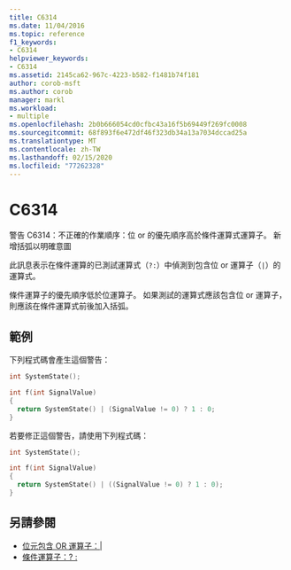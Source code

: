 ```yaml
---
title: C6314
ms.date: 11/04/2016
ms.topic: reference
f1_keywords:
- C6314
helpviewer_keywords:
- C6314
ms.assetid: 2145ca62-967c-4223-b582-f1481b74f181
author: corob-msft
ms.author: corob
manager: markl
ms.workload:
- multiple
ms.openlocfilehash: 2b0b666054cd0cfbc43a16f5b69449f269fc0008
ms.sourcegitcommit: 68f893f6e472df46f323db34a13a7034dccad25a
ms.translationtype: MT
ms.contentlocale: zh-TW
ms.lasthandoff: 02/15/2020
ms.locfileid: "77262328"
---
```

# <a name="c6314"></a>C6314
警告 C6314：不正確的作業順序：位 or 的優先順序高於條件運算式運算子。 新增括弧以明確意圖

 此訊息表示在條件運算的已測試運算式（`?:`）中偵測到包含位 or 運算子（`|`）的運算式。

 條件運算子的優先順序低於位運算子。 如果測試的運算式應該包含位 or 運算子，則應該在條件運算式前後加入括弧。

## <a name="example"></a>範例
 下列程式碼會產生這個警告：

```cpp
int SystemState();

int f(int SignalValue)
{
  return SystemState() | (SignalValue != 0) ? 1 : 0;
}
```

 若要修正這個警告，請使用下列程式碼：

```cpp
int SystemState();

int f(int SignalValue)
{
  return SystemState() | ((SignalValue != 0) ? 1 : 0);
}
```

## <a name="see-also"></a>另請參閱

- [位元包含 OR 運算子：&#124;](/cpp/cpp/bitwise-inclusive-or-operator-pipe)
- [條件運算子：? :](/cpp/cpp/conditional-operator-q)
